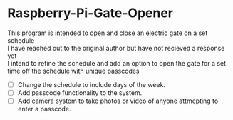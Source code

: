 # Raspberry-Pi-Gate-Opener
This program is intended to open and close an electric gate on a set schedule<br />
I have reached out to the original author but have not recieved a response yet<br />
I intend to refine the schedule and add an option to open the gate for a set time off the schedule with unique passcodes<br />
-[ ] Change the schedule to include days of the week.
-[ ] Add passcode functionality to the system.
-[ ] Add camera system to take photos or video of anyone attmepting to enter a passcode.
